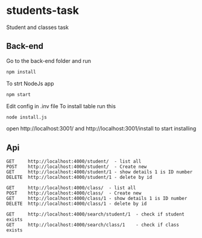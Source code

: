 # students-task
Student and classes task

## Back-end 
Go to the back-end folder and run 
```bash
npm install 
```
To strt NodeJs app
```bash
npm start
```
Edit config in .inv file
To install table run this

```bash
node install.js
```

open http://localhost:3001/
and  http://localhost:3001/install to start installing

## Api
```
GET     http://localhost:4000/student/  - list all
POST    http://localhost:4000/student/  - Create new
GET     http://localhost:4000/student/1 - show details 1 is ID number
DELETE  http://localhost:4000/student/1 - delete by id

GET     http://localhost:4000/class/  - list all
POST    http://localhost:4000/class/  - Create new
GET     http://localhost:4000/class/1 - show details 1 is ID number
DELETE  http://localhost:4000/class/1 - delete by id

GET     http://localhost:4000/search/student/1  - check if student exists
GET     http://localhost:4000/search/class/1    - check if class exists
```